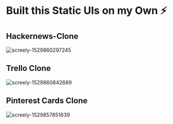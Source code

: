 # Built this Static UIs on my Own :zap: 

## Hackernews-Clone

![screely-1529860297245](https://user-images.githubusercontent.com/6664187/41821533-cc4ced2e-77ff-11e8-9c7c-6f77f0a8848b.png)

## Trello Clone

![screely-1529860842689](https://user-images.githubusercontent.com/6664187/41821630-6ab079ee-7801-11e8-8858-34beb6cba1ae.png)

## Pinterest Cards Clone

![screely-1529857851639](https://user-images.githubusercontent.com/6664187/41821170-3553677c-77fa-11e8-9e60-2a812960c684.png)
